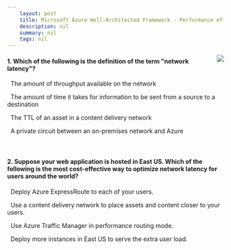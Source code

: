 ```yaml
---
    layout: post
    title: Microsoft Azure Well-Architected Framework - Performance efficiency - Optimize network performance
    description: nil
    summary: nil
    tags: nil
---
```



 <a target="_blank" href="https://docs.microsoft.com/en-us/learn/modules/azure-well-architected-performance-efficiency/3-optimize-network-performance/"><i class="fas fa-external-link-alt"></i> </a>
 <img align="right" src="https://docs.microsoft.com/en-us/learn/achievements/azure-well-architected-performance-efficiency.svg">
####  1. Which of the following is the definition of the term "network latency"?


<i class='far fa-square'></i> &nbsp;&nbsp;The amount of throughput available on the network

<i class='fas fa-check-square' style='color: Dodgerblue;'></i> &nbsp;&nbsp;The amount of time it takes for information to be sent from a source to a destination

<i class='far fa-square'></i> &nbsp;&nbsp;The TTL of an asset in a content delivery network

<i class='far fa-square'></i> &nbsp;&nbsp;A private circuit between an on-premises network and Azure
<br />
<br />
<br />

####  2. Suppose your web application is hosted in East US. Which of the following is the most cost-effective way to optimize network latency for users around the world?


<i class='far fa-square'></i> &nbsp;&nbsp;Deploy Azure ExpressRoute to each of your users.

<i class='fas fa-check-square' style='color: Dodgerblue;'></i> &nbsp;&nbsp;Use a content delivery network to place assets and content closer to your users.

<i class='far fa-square'></i> &nbsp;&nbsp;Use Azure Traffic Manager in performance routing mode.

<i class='far fa-square'></i> &nbsp;&nbsp;Deploy more instances in East US to serve the extra user load.
<br />
<br />
<br />
